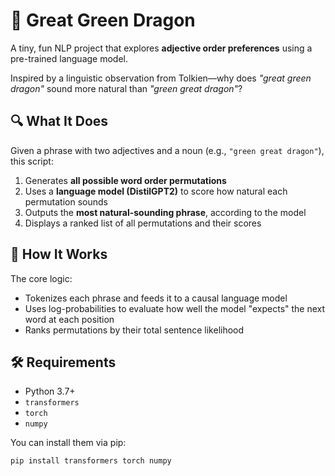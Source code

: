 # 🐉 Great Green Dragon

A tiny, fun NLP project that explores **adjective order preferences** using a pre-trained language model.

Inspired by a linguistic observation from Tolkien—why does *"great green dragon"* sound more natural than *"green great dragon"*?

## 🔍 What It Does

Given a phrase with two adjectives and a noun (e.g., `"green great dragon"`), this script:

1. Generates **all possible word order permutations**
2. Uses a **language model (DistilGPT2)** to score how natural each permutation sounds
3. Outputs the **most natural-sounding phrase**, according to the model
4. Displays a ranked list of all permutations and their scores

## 🧠 How It Works

The core logic:
- Tokenizes each phrase and feeds it to a causal language model
- Uses log-probabilities to evaluate how well the model "expects" the next word at each position
- Ranks permutations by their total sentence likelihood

## 🛠️ Requirements

- Python 3.7+
- `transformers`
- `torch`
- `numpy`

You can install them via pip:

```bash
pip install transformers torch numpy
